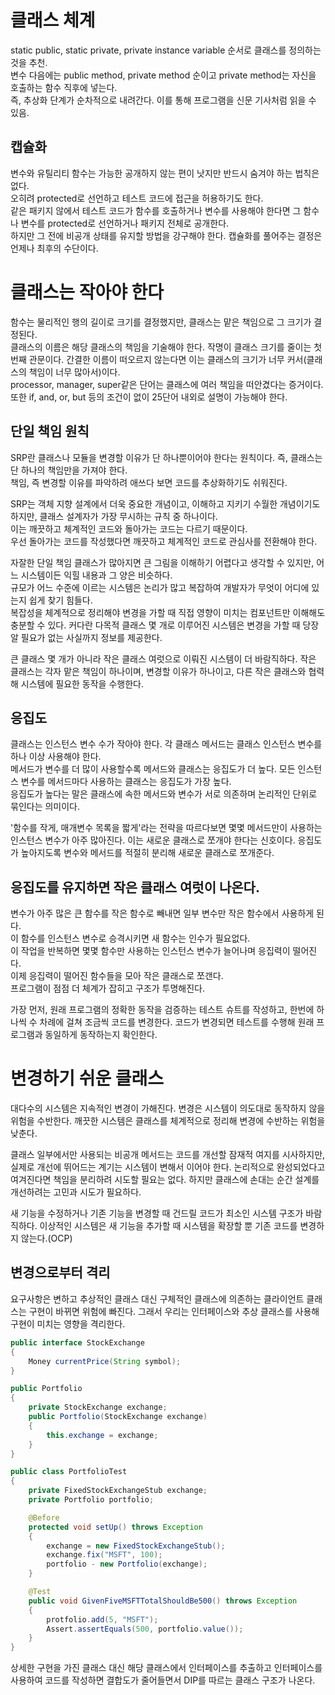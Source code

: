 # 클래스 체계
static public, static private, private instance variable 순서로 클래스를 정의하는 것을 추천.
<br>
변수 다음에는 public method, private method 순이고 private method는 자신을 호출하는 함수 직후에 넣는다.
<br>
즉, 추상화 단계가 순차적으로 내려간다. 이를 통해 프로그램을 신문 기사처럼 읽을 수 있음.

## 캡슐화
변수와 유틸리티 함수는 가능한 공개하지 않는 편이 낫지만 반드시 숨겨야 하는 법칙은 없다.
<br>
오히려 protected로 선언하고 테스트 코드에 접근을 허용하기도 한다.
<br>
같은 패키지 않에서 테스트 코드가 함수를 호출하거나 변수를 사용해야 한다면 그 함수나 변수를 protected로 선언하거나 패키지 전체로 공개한다.
<br>
하지만 그 전에 비공개 상태를 유지할 방법을 강구해야 한다. 캡슐화를 풀어주는 결정은 언제나 최후의 수단이다.

# 클래스는 작아야 한다
함수는 물리적인 행의 길이로 크기를 결정했지만, 클래스는 맡은 책임으로 그 크기가 결정된다.
<br>
클래스의 이름은 해당 클래스의 책임을 기술해야 한다. 작명이 클래스 크기를 줄이는 첫 번째 관문이다. 간결한 이름이 떠오르지 않는다면 이는 클래스의 크기가 너무 커서(클래스의 책임이 너무 많아서)이다.
<br>
processor, manager, super같은 단어는 클래스에 여러 책임을 떠안겼다는 증거이다.
<br>
또한 if, and, or, but 등의 조건이 없이 25단어 내외로 설명이 가능해야 한다.

## 단일 책임 원칙
SRP란 클래스나 모듈을 변경할 이유가 단 하나뿐이어야 한다는 원칙이다. 즉, 클래스는 단 하나의 책임만을 가져야 한다.
<br>
책임, 즉 변경할 이유를 파악하려 애쓰다 보면 코드를 추상화하기도 쉬워진다.

SRP는 객체 지향 설계에서 더욱 중요한 개념이고, 이해하고 지키기 수월한 개념이기도 하지만, 클래스 설계자가 가장 무시하는 규칙 중 하나이다.
<br>
이는 깨끗하고 체계적인 코드와 돌아가는 코드는 다르기 때문이다.
<br>
우선 돌아가는 코드를 작성했다면 깨끗하고 체계적인 코드로 관심사를 전환해야 한다.

자잘한 단일 책임 클래스가 많아지면 큰 그림을 이해하기 어렵다고 생각할 수 있지만, 어느 시스템이든 익힐 내용과 그 양은 비슷하다.
<br>
규모가 어느 수준에 이르는 시스템은 논리가 많고 복잡하여 개발자가 무엇이 어디에 있는지 쉽게 찾기 힘들다.
<br>
복잡성을 체계적으로 정리해야 변경을 가할 때 직접 영향이 미치는 컴포넌트만 이해해도 충분할 수 있다. 커다란 다목적 클래스 몇 개로 이루어진 시스템은 변경을 가할 때 당장 알 필요가 없는 사실까지 정보를 제공한다.

큰 클래스 몇 개가 아니라 작은 클래스 여럿으로 이뤄진 시스템이 더 바람직하다. 작은 클래스는 각자 맡은 책임이 하나이며, 변경할 이유가 하나이고, 다른 작은 클래스와 협력해 시스템에 필요한 동작을 수행한다.

## 응집도
클래스는 인스턴스 변수 수가 작아야 한다. 각 클래스 메서드는 클래스 인스턴스 변수를 하나 이상 사용해야 한다.
<br>
메서드가 변수를 더 많이 사용할수록 메서드와 클래스는 응집도가 더 높다. 모든 인스턴스 변수를 메서드마다 사용하는 클래스는 응집도가 가장 높다.
<br>
응집도가 높다는 말은 클래스에 속한 메서드와 변수가 서로 의존하며 논리적인 단위로 묶인다는 의미이다.

'함수를 작게, 매개변수 목록을 짧게'라는 전략을 따르다보면 몇몇 메서드만이 사용하는 인스턴스 변수가 아주 많아진다. 이는 새로운 클래스로 쪼개야 한다는 신호이다. 응집도가 높아지도록 변수와 메서드를 적절히 분리해 새로운 클래스로 쪼개준다.

## 응집도를 유지하면 작은 클래스 여럿이 나온다.
변수가 아주 많은 큰 함수를 작은 함수로 빼내면 일부 변수만 작은 함수에서 사용하게 된다.
<br>
이 함수를 인스턴스 변수로 승격시키면 새 함수는 인수가 필요없다.
<br>
이 작업을 반복하면 몇몇 함수만 사용하는 인스턴스 변수가 늘어나며 응집력이 떨어진다.
<br>
이제 응집력이 떨어진 함수들을 모아 작은 클래스로 쪼갠다.
<br>
프로그램이 점점 더 체계가 잡히고 구조가 투명해진다.

가장 먼저, 원래 프로그램의 정확한 동작을 검증하는 테스트 슈트를 작성하고, 한번에 하나씩 수 차례에 걸쳐 조금씩 코드를 변경한다. 코드가 변경되면 테스트를 수행해 원래 프로그램과 동일하게 동작하는지 확인한다.

# 변경하기 쉬운 클래스
대다수의 시스템은 지속적인 변경이 가해진다. 변경은 시스템이 의도대로 동작하지 않을 위험을 수반한다. 깨끗한 시스템은 클래스를 체계적으로 정리해 변경에 수반하는 위험을 낮춘다.

클래스 일부에서만 사용되는 비공개 메서드는 코드를 개선할 잠재적 여지를 시사하지만, 실제로 개선에 뛰어드는 계기는 시스템이 변해서 이어야 한다. 논리적으로 완성되었다고 여겨진다면 책임을 분리하려 시도할 필요는 없다. 하지만 클래스에 손대는 순간 설계를 개선하려는 고민과 시도가 필요하다.

새 기능을 수정하거나 기존 기능을 변경할 때 건드릴 코드가 최소인 시스템 구조가 바람직하다. 이상적인 시스템은 새 기능을 추가할 때 시스템을 확장할 뿐 기존 코드를 변경하지 않는다.(OCP)

## 변경으로부터 격리
요구사항은 변하고 추상적인 클래스 대신 구체적인 클래스에 의존하는 클라이언트 클래스는 구현이 바뀌면 위험에 빠진다. 그래서 우리는 인터페이스와 추상 클래스를 사용해 구현이 미치는 영향을 격리한다.

```java
public interface StockExchange
{
    Money currentPrice(String symbol);
}

public Portfolio
{
    private StockExchange exchange;
    public Portfolio(StockExchange exchange)
    {
        this.exchange = exchange;
    }
}

public class PortfolioTest
{
    private FixedStockExchangeStub exchange;
    private Portfolio portfolio;

    @Before
    protected void setUp() throws Exception
    {
        exchange = new FixedStockExchangeStub();
        exchange.fix("MSFT", 100);
        portfolio - new Portfolio(exchange);
    }

    @Test
    public void GivenFiveMSFTTotalShouldBe500() throws Exception
    {
        protfolio.add(5, "MSFT");
        Assert.assertEquals(500, portfolio.value());
    }
}
```
상세한 구현을 가진 클래스 대신 해당 클래스에서 인터페이스를 추출하고 인터페이스를 사용하여 코드를 작성하면 결합도가 줄어들면서 DIP를 따르는 클래스 구조가 나온다.